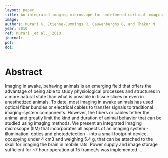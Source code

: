 ```yaml
---
layout: paper
title: An integrated imaging microscope for untethered cortical imaging in freely-moving animals
image:
authors: Murari K, Etienne-Cummings R, Cauwenberghs G, and Thakor N.
year: 2010
ref: Murari _et al._ 2010.
journal: 
pdf: 
doi: 
---
```


# Abstract
Imaging in awake, behaving animals is an emerging field that offers the advantage of being able to study physiological processes and structures in a more natural state than what is possible in tissue slices or even in anesthetized animals. To date, most imaging in awake animals has used optical fiber bundles or electrical cables to transfer signals to traditional imaging-system components. However, the fibers or cables tether the animal and greatly limit the kind and duration of animal behavior that can be studied using imaging methods. We present an integrated imaging microscope (IIM) that incorporates all aspects of an imaging system - illumination, optics and photodetection - into a small footprint device, occupying under 4 cm3 and weighing 5.4 g, that can be attached to the skull for imaging the brain in mobile rats. Power supply and image storage sufficient for ~7 hour operation at 15 frames/s was implemented …

